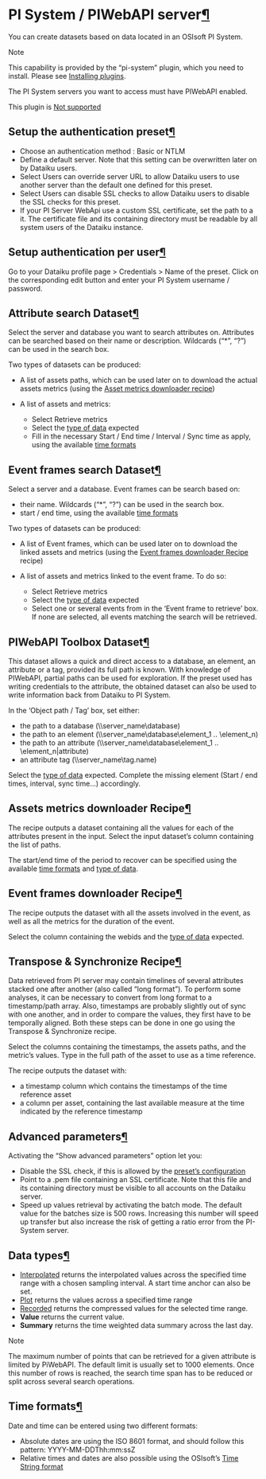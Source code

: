 PI System / PIWebAPI server[¶](#pi-system-piwebapi-server "Permalink to this heading")
======================================================================================


You can create datasets based on data located in an OSIsoft PI System.



Note


This capability is provided by the “pi\-system” plugin, which you need to install. Please see [Installing plugins](../plugins/installing.html).


The PI System servers you want to access must have PIWebAPI enabled.


This plugin is [Not supported](../troubleshooting/support-tiers.html)




Setup the authentication preset[¶](#setup-the-authentication-preset "Permalink to this heading")
------------------------------------------------------------------------------------------------


* Choose an authentication method : Basic or NTLM
* Define a default server. Note that this setting can be overwritten later on by Dataiku users.
* Select Users can override server URL to allow Dataiku users to use another server than the default one defined for this preset.
* Select Users can disable SSL checks to allow Dataiku users to disable the SSL checks for this preset.
* If your PI Server WebApi use a custom SSL certificate, set the path to a it. The certificate file and its containing directory must be readable by all system users of the Dataiku instance.




Setup authentication per user[¶](#setup-authentication-per-user "Permalink to this heading")
--------------------------------------------------------------------------------------------


Go to your Dataiku profile page \> Credentials \> Name of the preset. Click on the corresponding edit button and enter your PI System username / password.




Attribute search Dataset[¶](#attribute-search-dataset "Permalink to this heading")
----------------------------------------------------------------------------------


Select the server and database you want to search attributes on. Attributes can be searched based on their name or description. Wildcards (“\*”, “?”) can be used in the search box.


Two types of datasets can be produced:


* A list of assets paths, which can be used later on to download the actual assets metrics (using the [Asset metrics downloader recipe](#assets-metrics-downloader))
* A list of assets and metrics:


	+ Select Retrieve metrics
	+ Select the [type of data](#data-types) expected
	+ Fill in the necessary Start / End time / Interval / Sync time as apply, using the available [time formats](#time-formats)




Event frames search Dataset[¶](#event-frames-search-dataset "Permalink to this heading")
----------------------------------------------------------------------------------------


Select a server and a database. Event frames can be search based on:


* their name. Wildcards (“\*”, “?”) can be used in the search box.
* start / end time, using the available [time formats](#time-formats)


Two types of datasets can be produced:


* A list of Event frames, which can be used later on to download the linked assets and metrics (using the [Event frames downloader Recipe](#event-frames-downloader) recipe)
* A list of assets and metrics linked to the event frame. To do so:


	+ Select Retrieve metrics
	+ Select the [type of data](#data-types) expected
	+ Select one or several events from in the ‘Event frame to retrieve’ box. If none are selected, all events matching the search will be retrieved.




PIWebAPI Toolbox Dataset[¶](#piwebapi-toolbox-dataset "Permalink to this heading")
----------------------------------------------------------------------------------


This dataset allows a quick and direct access to a database, an element, an attribute or a tag, provided its full path is known. With knowledge of PIWebAPI, partial paths can be used for exploration. If the preset used has writing credentials to the attribute, the obtained dataset can also be used to write information back from Dataiku to PI System.


In the ‘Object path / Tag’ box, set either:


* the path to a database (\\\\server\_name\\database)
* the path to an element (\\\\server\_name\\database\\element\_1 .. \\element\_n)
* the path to an attribute (\\\\server\_name\\database\\element\_1 .. \\element\_n\|attribute)
* an attribute tag (\\\\server\_name\\tag.name)


Select the [type of data](#data-types) expected. Complete the missing element (Start / end times, interval, sync time…) accordingly.




Assets metrics downloader Recipe[¶](#assets-metrics-downloader-recipe "Permalink to this heading")
--------------------------------------------------------------------------------------------------


The recipe outputs a dataset containing all the values for each of the attributes present in the input. Select the input dataset’s column containing the list of paths.


The start/end time of the period to recover can be specified using the available [time formats](#time-formats) and [type of data](#data-types).




Event frames downloader Recipe[¶](#event-frames-downloader-recipe "Permalink to this heading")
----------------------------------------------------------------------------------------------


The recipe outputs the dataset with all the assets involved in the event, as well as all the metrics for the duration of the event.


Select the column containing the webids and the [type of data](#data-types) expected.




Transpose \& Synchronize Recipe[¶](#transpose-synchronize-recipe "Permalink to this heading")
---------------------------------------------------------------------------------------------


Data retrieved from PI server may contain timelines of several attributes stacked one after another (also called “long format”). To perform some analyses, it can be necessary to convert from long format to a timestamp/path array. Also, timestamps are probably slightly out of sync with one another, and in order to compare the values, they first have to be temporally aligned. Both these steps can be done in one go using the Transpose \& Synchronize recipe.


Select the columns containing the timestamps, the assets paths, and the metric’s values. Type in the full path of the asset to use as a time reference.


The recipe outputs the dataset with:


* a timestamp column which contains the timestamps of the time reference asset
* a column per asset, containing the last available measure at the time indicated by the reference timestamp




Advanced parameters[¶](#advanced-parameters "Permalink to this heading")
------------------------------------------------------------------------


Activating the “Show advanced parameters” option let you:


* Disable the SSL check, if this is allowed by the [preset’s configuration](#setup-the-authentication-preset)
* Point to a .pem file containing an SSL certificate. Note that this file and its containing directory must be visible to all accounts on the Dataiku server.
* Speed up values retrieval by activating the batch mode. The default value for the batches size is 500 rows. Increasing this number will speed up transfer but also increase the risk of getting a ratio error from the PI\-System server.




Data types[¶](#data-types "Permalink to this heading")
------------------------------------------------------


* [Interpolated](https://docs.osisoft.com/bundle/pi-web-api-reference/page/help/controllers/stream/actions/getinterpolated.html) returns the interpolated values across the specified time range with a chosen sampling interval. A start time anchor can also be set.
* [Plot](https://docs.osisoft.com/bundle/pi-web-api-reference/page/help/controllers/stream/actions/getplot.html) returns the values across a specified time range
* [Recorded](https://docs.osisoft.com/bundle/pi-web-api-reference/page/help/controllers/stream/actions/getrecorded.html) returns the compressed values for the selected time range.
* **Value** returns the current value.
* **Summary** returns the time weighted data summary across the last day.



Note


The maximum number of points that can be retrieved for a given attribute is limited by PiWebAPI. The default limit is usually set to 1000 elements. Once this number of rows is reached, the search time span has to be reduced or split across several search operations.





Time formats[¶](#time-formats "Permalink to this heading")
----------------------------------------------------------


Date and time can be entered using two different formats:


* Absolute dates are using the ISO 8601 format, and should follow this pattern: YYYY\-MM\-DDThh:mm:ssZ
* Relative times and dates are also possible using the OSIsoft’s [Time String format](https://docs.osisoft.com/bundle/pi-web-api-reference/page/help/topics/time-strings.html)